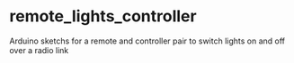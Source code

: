 # remote_lights_controller
Arduino sketchs for a remote and controller pair to switch lights on and off over a radio link

